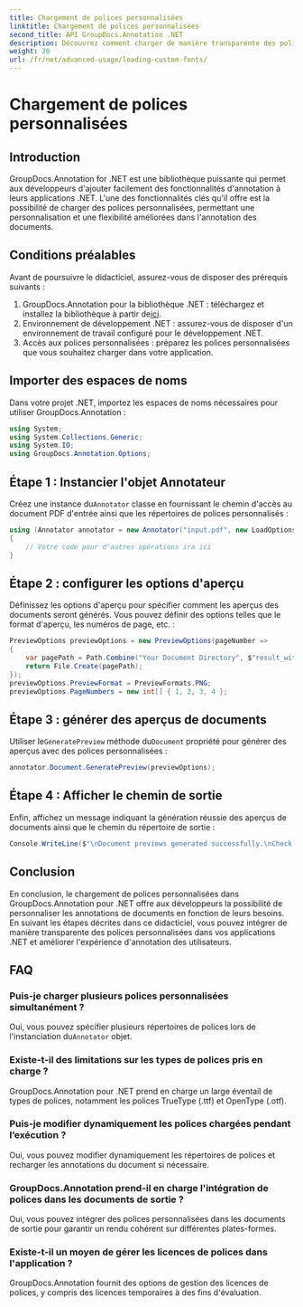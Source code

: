 ```yaml
---
title: Chargement de polices personnalisées
linktitle: Chargement de polices personnalisées
second_title: API GroupDocs.Annotation .NET
description: Découvrez comment charger de manière transparente des polices personnalisées dans GroupDocs.Annotation pour .NET afin d'améliorer l'annotation des documents. Suivez nos étapes étape par étape pour une intégration facile.
weight: 20
url: /fr/net/advanced-usage/loading-custom-fonts/
---
```


# Chargement de polices personnalisées

## Introduction
GroupDocs.Annotation for .NET est une bibliothèque puissante qui permet aux développeurs d'ajouter facilement des fonctionnalités d'annotation à leurs applications .NET. L'une des fonctionnalités clés qu'il offre est la possibilité de charger des polices personnalisées, permettant une personnalisation et une flexibilité améliorées dans l'annotation des documents.
## Conditions préalables
Avant de poursuivre le didacticiel, assurez-vous de disposer des prérequis suivants :
1.  GroupDocs.Annotation pour la bibliothèque .NET : téléchargez et installez la bibliothèque à partir de[ici](https://releases.groupdocs.com/annotation/net/).
2. Environnement de développement .NET : assurez-vous de disposer d'un environnement de travail configuré pour le développement .NET.
3. Accès aux polices personnalisées : préparez les polices personnalisées que vous souhaitez charger dans votre application.

## Importer des espaces de noms
Dans votre projet .NET, importez les espaces de noms nécessaires pour utiliser GroupDocs.Annotation :
```csharp
using System;
using System.Collections.Generic;
using System.IO;
using GroupDocs.Annotation.Options;
```
## Étape 1 : Instancier l'objet Annotateur
 Créez une instance du`Annotator` classe en fournissant le chemin d'accès au document PDF d'entrée ainsi que les répertoires de polices personnalisés :
```csharp
using (Annotator annotator = new Annotator("input.pdf", new LoadOptions { FontDirectories = new List<string> { Constants.GetFontDirectory() } }))
{
    // Votre code pour d'autres opérations ira ici
}
```
## Étape 2 : configurer les options d'aperçu
Définissez les options d'aperçu pour spécifier comment les aperçus des documents seront générés. Vous pouvez définir des options telles que le format d'aperçu, les numéros de page, etc. :
```csharp
PreviewOptions previewOptions = new PreviewOptions(pageNumber =>
{
    var pagePath = Path.Combine("Your Document Directory", $"result_with_font_{pageNumber}.png");
    return File.Create(pagePath);
});
previewOptions.PreviewFormat = PreviewFormats.PNG;
previewOptions.PageNumbers = new int[] { 1, 2, 3, 4 };
```
## Étape 3 : générer des aperçus de documents
 Utiliser le`GeneratePreview` méthode du`Document` propriété pour générer des aperçus avec des polices personnalisées :
```csharp
annotator.Document.GeneratePreview(previewOptions);
```
## Étape 4 : Afficher le chemin de sortie
Enfin, affichez un message indiquant la génération réussie des aperçus de documents ainsi que le chemin du répertoire de sortie :
```csharp
Console.WriteLine($"\nDocument previews generated successfully.\nCheck output in {"Your Document Directory"}.");
```

## Conclusion
En conclusion, le chargement de polices personnalisées dans GroupDocs.Annotation pour .NET offre aux développeurs la possibilité de personnaliser les annotations de documents en fonction de leurs besoins. En suivant les étapes décrites dans ce didacticiel, vous pouvez intégrer de manière transparente des polices personnalisées dans vos applications .NET et améliorer l'expérience d'annotation des utilisateurs.
## FAQ
### Puis-je charger plusieurs polices personnalisées simultanément ?
 Oui, vous pouvez spécifier plusieurs répertoires de polices lors de l'instanciation du`Annotator` objet.
### Existe-t-il des limitations sur les types de polices pris en charge ?
GroupDocs.Annotation pour .NET prend en charge un large éventail de types de polices, notamment les polices TrueType (.ttf) et OpenType (.otf).
### Puis-je modifier dynamiquement les polices chargées pendant l’exécution ?
Oui, vous pouvez modifier dynamiquement les répertoires de polices et recharger les annotations du document si nécessaire.
### GroupDocs.Annotation prend-il en charge l'intégration de polices dans les documents de sortie ?
Oui, vous pouvez intégrer des polices personnalisées dans les documents de sortie pour garantir un rendu cohérent sur différentes plates-formes.
### Existe-t-il un moyen de gérer les licences de polices dans l'application ?
GroupDocs.Annotation fournit des options de gestion des licences de polices, y compris des licences temporaires à des fins d'évaluation.